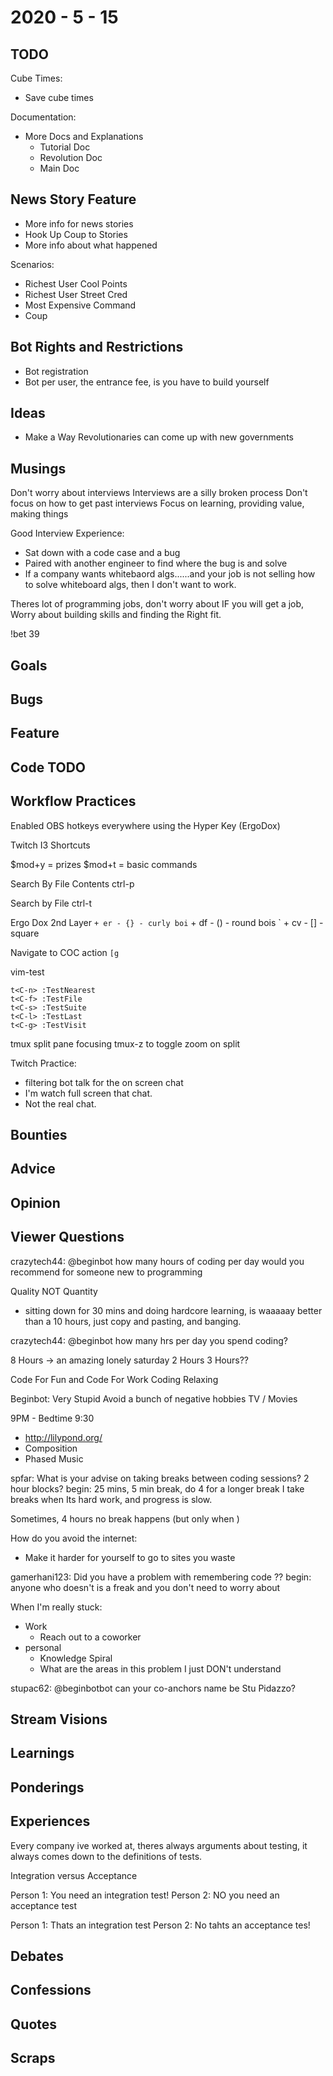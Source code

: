 # 2020 - 5 - 15

## TODO

Cube Times:

- Save cube times

Documentation:

- More Docs and Explanations
  - Tutorial Doc
  - Revolution Doc
  - Main Doc

## News Story Feature

- More info for news stories
- Hook Up Coup to Stories
- More info about what happened

Scenarios:

- Richest User Cool Points
- Richest User Street Cred
- Most Expensive Command
- Coup

## Bot Rights and Restrictions

- Bot registration
- Bot per user, the entrance fee, is you have to build yourself

## Ideas

- Make a Way Revolutionaries can come up with new governments

## Musings

Don't worry about interviews
Interviews are a silly broken process
Don't focus on how to get past interviews
Focus on learning, providing value, making things

Good Interview Experience:

- Sat down with a code case and a bug
- Paired with another engineer to find where the bug is and solve
- If a company wants whitebaord algs......and your job is not selling how to
  solve whiteboard algs, then I don't want to work.

Theres lot of programming jobs, don't worry about IF you will get a job,
Worry about building skills and finding the Right fit.

!bet 39

## Goals

## Bugs

## Feature

## Code TODO

## Workflow Practices

Enabled OBS hotkeys everywhere using the Hyper Key (ErgoDox)

Twitch I3 Shortcuts

$mod+y = prizes
$mod+t = basic commands

Search By File Contents
ctrl-p

Search by File
ctrl-t

Ergo Dox 2nd Layer
` + er - {} - curly boi
` + df - () - round bois
` + cv - [] - square

Navigate to COC action
`[g`

vim-test

```vimrc
t<C-n> :TestNearest
t<C-f> :TestFile
t<C-s> :TestSuite
t<C-l> :TestLast
t<C-g> :TestVisit
```

tmux split pane focusing
tmux-z to toggle zoom on split

Twitch Practice:

- filtering bot talk for the on screen chat
- I'm watch full screen that chat.
- Not the real chat.

## Bounties

## Advice

## Opinion

## Viewer Questions

crazytech44: @beginbot how many hours of coding per day would you recommend for
someone new to programming

Quality NOT Quantity

- sitting down for 30 mins and doing hardcore learning,
is waaaaay better than a 10 hours, just copy and pasting, and banging.

crazytech44: @beginbot how many hrs per day you spend coding?

8 Hours -> an amazing lonely saturday
2 Hours
3 Hours??

Code For Fun
and Code For Work
Coding Relaxing

Beginbot: Very Stupid
          Avoid a bunch of negative hobbies
          TV / Movies

9PM - Bedtime
9:30

- <http://lilypond.org/>
- Composition
- Phased Music

spfar: What is your advise on taking breaks between coding sessions? 2 hour blocks?
begin: 25 mins, 5 min break, do 4 for a longer break
I take breaks when Its hard work, and progress is slow.

Sometimes, 4 hours no break happens (but only when )

How do you avoid the internet:

- Make it harder for yourself to go to sites you waste

gamerhani123: Did you have a problem with remembering code ??
begin: anyone who doesn't is a freak and you don't need to worry about

When I'm really stuck:

- Work
  - Reach out to a coworker
- personal
  - Knowledge Spiral
  - What are the areas in this problem I just DON't understand

stupac62: @beginbotbot can your co-anchors name be Stu Pidazzo?

## Stream Visions

## Learnings

## Ponderings

## Experiences

Every company ive worked at, theres always arguments about testing,
it always comes down to the definitions of tests.

Integration versus Acceptance

Person 1: You need an integration test!
Person 2: NO you need an acceptance test

Person 1: Thats an integration test
Person 2: No tahts an acceptance tes!

## Debates

## Confessions

## Quotes

## Scraps
